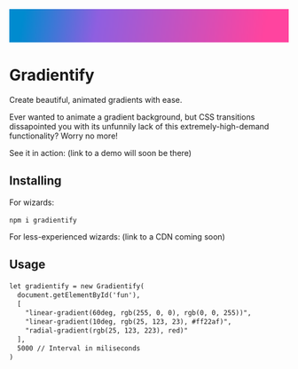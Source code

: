 <img src="logo.svg" height="60">

# Gradientify

Create beautiful, animated gradients with ease.

Ever wanted to animate a gradient background, but CSS transitions dissapointed you with its unfunnily lack of this extremely-high-demand functionality? Worry no more!

See it in action: (link to a demo will soon be there)

## Installing

For wizards:

`npm i gradientify`


For less-experienced wizards: 
(link to a CDN coming soon)

## Usage

```javscript
let gradientify = new Gradientify(
  document.getElementById('fun'),
  [
    "linear-gradient(60deg, rgb(255, 0, 0), rgb(0, 0, 255))",
    "linear-gradient(10deg, rgb(25, 123, 23), #ff22af)",
    "radial-gradient(rgb(25, 123, 223), red)"
  ],
  5000 // Interval in miliseconds
)
```


